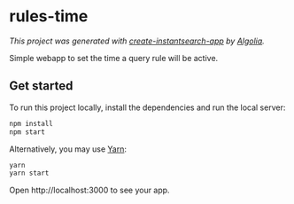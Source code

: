 # rules-time

_This project was generated with [create-instantsearch-app](https://github.com/algolia/create-instantsearch-app) by [Algolia](https://algolia.com)._

Simple webapp to set the time a query rule will be active.

## Get started

To run this project locally, install the dependencies and run the local server:

```sh
npm install
npm start
```

Alternatively, you may use [Yarn](https://http://yarnpkg.com/):

```sh
yarn
yarn start
```

Open http://localhost:3000 to see your app.
